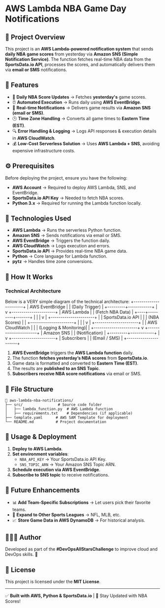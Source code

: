 # AWS Lambda NBA Game Day Notifications

## 📌 Project Overview
This project is an **AWS Lambda-powered notification system** that sends **daily NBA game scores** from yesterday via **Amazon SNS (Simple Notification Service)**. The function fetches real-time NBA data from the **SportsData.io API**, processes the scores, and automatically delivers them via **email or SMS** notifications.

## 🚀 Features
- 🏀 **Daily NBA Score Updates** → Fetches **yesterday's** game scores.
- ⏰ **Automated Execution** → Runs daily using **AWS EventBridge**.
- 📩 **Real-time Notifications** → Delivers game results via **Amazon SNS (email or SMS)**.
- 🕒 **Time Zone Handling** → Converts all game times to **Eastern Time (EST)**.
- 🔍 **Error Handling & Logging** → Logs API responses & execution details in **AWS CloudWatch**.
- 💰 **Low-Cost Serverless Solution** → Uses **AWS Lambda + SNS**, avoiding expensive infrastructure costs.

## ⚙️ Prerequisites
Before deploying the project, ensure you have the following:
- **AWS Account** → Required to deploy AWS Lambda, SNS, and EventBridge.
- **SportsData.io API Key** → Needed to fetch NBA scores.
- **Python 3.x** → Required for running the Lambda function locally.

## 🔧 Technologies Used
- **AWS Lambda** → Runs the serverless Python function.
- **Amazon SNS** → Sends notifications via email or SMS.
- **AWS EventBridge** → Triggers the function daily.
- **AWS CloudWatch** → Logs execution and errors.
- **SportsData.io API** → Provides real-time NBA game data.
- **Python** → Core language for Lambda function.
- **pytz** → Handles time zone conversions.

## 📜 How It Works
### **Technical Architecture**
Below is a VERY simple diagram of the technical architecture:
             +----------------------+
             |   AWS EventBridge     |
             |  (Daily Trigger)      |
             +---------+------------+
                       |
                       v
             +----------------------+
             |   AWS Lambda         |
             | (Fetch NBA Data)      |
             +----+---------+-------+
                  |         |
                  |         v
                  |   +----------------------+
                  |   | SportsData.io API    |
                  |   | (NBA Scores)         |
                  |   +----------------------+
                  |         |
                  |         v
                  |   +----------------------+
                  |   |  AWS CloudWatch      |
                  |   | (Logging & Monitoring)|
                  |   +----------------------+
                  v
        +----------------------+
        |   Amazon SNS         |
        |  (Notification)      |
        +---------+------------+
                  |
                  v
        +----------------------+
        |  Subscribers         |
        | (Email / SMS)        |
        +----------------------+

1. **AWS EventBridge** triggers the **AWS Lambda function** daily.
2. The function **fetches yesterday’s NBA scores** from **SportsData.io**.
3. Game data is formatted and converted to **Eastern Time (EST)**.
4. The results are **published to an SNS Topic**.
5. **Subscribers receive NBA score notifications** via email or SMS.

## 📂 File Structure
```
📂 aws-lambda-nba-notifications/
├── src/                # Source code folder
│   ├── lambda_function.py  # AWS Lambda function
│   ├── requirements.txt    # Dependencies (if applicable)
├── template.yaml      # AWS SAM Template for deployment
└── README.md          # Project documentation
```

## 📝 Usage & Deployment
1. **Deploy to AWS Lambda**.
2. **Set environment variables**:
   - `NBA_API_KEY` → Your SportsData.io API Key.
   - `SNS_TOPIC_ARN` → Your Amazon SNS Topic ARN.
3. **Schedule execution via AWS EventBridge**.
4. **Subscribe to SNS topic** to receive notifications.

## 📌 Future Enhancements
- 📊 **Add Team-Specific Subscriptions** → Let users pick their favorite teams.
- 📅 **Expand to Other Sports Leagues** → NFL, MLB, etc.
- 📈 **Store Game Data in AWS DynamoDB** → For historical analysis.

## 👨🏾‍💻 Author
Developed as part of the **#DevOpsAllStarsChallenge** to improve cloud and DevOps skills. 🚀

## 📜 License
This project is licensed under the **MIT License**.

---
✅ **Built with AWS, Python & SportsData.io** | 🏀 Stay Updated with NBA Scores!

